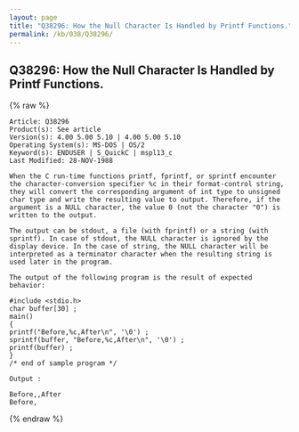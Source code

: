 ```yaml
---
layout: page
title: "Q38296: How the Null Character Is Handled by Printf Functions."
permalink: /kb/038/Q38296/
---
```


## Q38296: How the Null Character Is Handled by Printf Functions.

{% raw %}

	Article: Q38296
	Product(s): See article
	Version(s): 4.00 5.00 5.10 | 4.00 5.00 5.10
	Operating System(s): MS-DOS | OS/2
	Keyword(s): ENDUSER | S_QuickC | mspl13_c
	Last Modified: 28-NOV-1988
	
	When the C run-time functions printf, fprintf, or sprintf encounter
	the character-conversion specifier %c in their format-control string,
	they will convert the corresponding argument of int type to unsigned
	char type and write the resulting value to output. Therefore, if the
	argument is a NULL character, the value 0 (not the character "0") is
	written to the output.
	
	The output can be stdout, a file (with fprintf) or a string (with
	sprintf). In case of stdout, the NULL character is ignored by the
	display device. In the case of string, the NULL character will be
	interpreted as a terminator character when the resulting string is
	used later in the program.
	
	The output of the following program is the result of expected
	behavior:
	
	#include <stdio.h>
	char buffer[30] ;
	main()
	{
	printf("Before,%c,After\n", '\0') ;
	sprintf(buffer, "Before,%c,After\n", '\0') ;
	printf(buffer) ;
	}
	/* end of sample program */
	
	Output :
	
	Before,,After
	Before,

{% endraw %}

